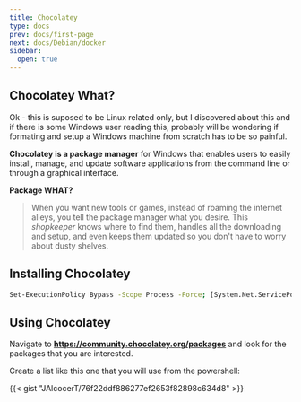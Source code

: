 ```yaml
---
title: Chocolatey
type: docs
prev: docs/first-page
next: docs/Debian/docker
sidebar:
  open: true
---
```



## Chocolatey What?

Ok - this is suposed to be Linux related only, but I discovered about this and if there is some Windows user reading this, probably will be wondering if formating and setup a Windows machine from scratch has to be so painful.

**Chocolatey is a package manager** for Windows that enables users to easily install, manage, and update software applications from the command line or through a graphical interface.

**Package WHAT?**

> When you want new tools or games, instead of roaming the internet alleys, you tell the package manager what you desire. This *shopkeeper* knows where to find them, handles all the downloading and setup, and even keeps them updated so you don't have to worry about dusty shelves. 

## Installing Chocolatey

```sh
Set-ExecutionPolicy Bypass -Scope Process -Force; [System.Net.ServicePointManager]::SecurityProtocol = [System.Net.ServicePointManager]::SecurityProtocol -bor 3072; iex ((New-Object System.Net.WebClient).DownloadString('https://chocolatey.org/install.ps1'))
```

## Using Chocolatey

Navigate to **<https://community.chocolatey.org/packages>** and look for the packages that you are interested.

Create a list like this one that you will use from the powershell:

<script src="https://gist.github.com/JAlcocerT/76f22ddf886277ef2653f82898c634d8"></script>

{{< gist "JAlcocerT/76f22ddf886277ef2653f82898c634d8" >}}